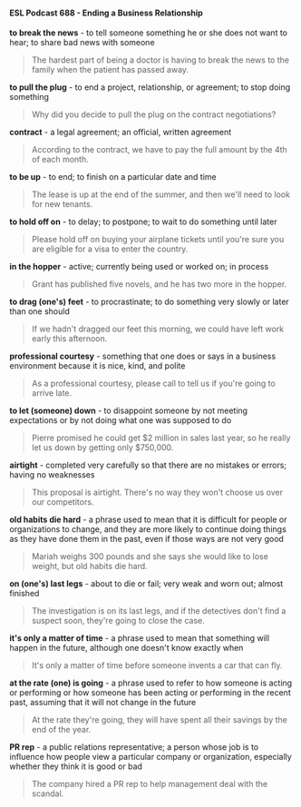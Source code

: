#### ESL Podcast 688 - Ending a Business Relationship

**to break the news** - to tell someone something he or she does not want to hear;
to share bad news with someone

> The hardest part of being a doctor is having to break the news to the family
when the patient has passed away.

**to pull the plug** - to end a project, relationship, or agreement; to stop doing
something

> Why did you decide to pull the plug on the contract negotiations?

**contract** - a legal agreement; an official, written agreement

> According to the contract, we have to pay the full amount by the 4th
of each
month.

**to be up** - to end; to finish on a particular date and time

> The lease is up at the end of the summer, and then we'll need to look for new
tenants.

**to hold off on** - to delay; to postpone; to wait to do something until later

> Please hold off on buying your airplane tickets until you're sure you are eligible
for a visa to enter the country.

**in the hopper** - active; currently being used or worked on; in process

> Grant has published five novels, and he has two more in the hopper.

**to drag (one's) feet** - to procrastinate; to do something very slowly or later than
one should

> If we hadn't dragged our feet this morning, we could have left work early this
afternoon.

**professional courtesy** - something that one does or says in a business
environment because it is nice, kind, and polite

> As a professional courtesy, please call to tell us if you're going to arrive late.

**to let (someone) down** - to disappoint someone by not meeting expectations or
by not doing what one was supposed to do

> Pierre promised he could get $2 million in sales last year, so he really let us
down by getting only $750,000.

**airtight** - completed very carefully so that there are no mistakes or errors;
having no weaknesses

> This proposal is airtight. There's no way they won't choose us over our
competitors.

**old habits die hard** - a phrase used to mean that it is difficult for people or
organizations to change, and they are more likely to continue doing things as
they have done them in the past, even if those ways are not very good

> Mariah weighs 300 pounds and she says she would like to lose weight, but old
habits die hard.

**on (one's) last legs** - about to die or fail; very weak and worn out; almost
finished

> The investigation is on its last legs, and if the detectives don't find a suspect
soon, they're going to close the case.

**it's only a matter of time** - a phrase used to mean that something will happen
in the future, although one doesn't know exactly when

> It's only a matter of time before someone invents a car that can fly.

**at the rate (one) is going** - a phrase used to refer to how someone is acting or
performing or how someone has been acting or performing in the recent past,
assuming that it will not change in the future

> At the rate they're going, they will have spent all their savings by the end of the
year.

**PR rep** - a public relations representative; a person whose job is to influence
how people view a particular company or organization, especially whether they
think it is good or bad

> The company hired a PR rep to help management deal with the scandal.

